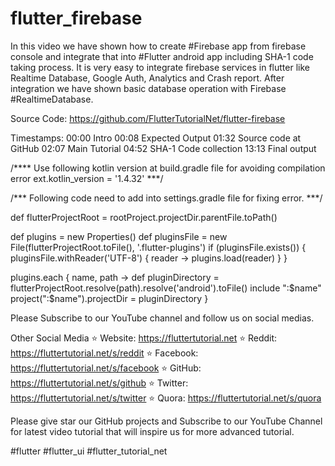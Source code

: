 # flutter_firebase
In this video we have shown how to create #Firebase app from firebase console and integrate that into #Flutter android app including  SHA-1 code taking process. It is very easy to integrate firebase services in flutter like Realtime Database, Google Auth, Analytics and Crash report. After integration we have shown basic database operation with Firebase #RealtimeDatabase. 

Source Code: https://github.com/FlutterTutorialNet/flutter-firebase

Timestamps:
00:00 Intro
00:08 Expected Output
01:32 Source code at GitHub
02:07 Main Tutorial
04:52 SHA-1 Code collection
13:13 Final output

/****
Use following kotlin version at build.gradle file for avoiding compilation error
ext.kotlin_version = '1.4.32'
***/

/***
Following code need to add into settings.gradle file for fixing error.
***/

def flutterProjectRoot = rootProject.projectDir.parentFile.toPath()

def plugins = new Properties()
def pluginsFile = new File(flutterProjectRoot.toFile(), '.flutter-plugins')
if (pluginsFile.exists()) {
    pluginsFile.withReader('UTF-8') { reader -> plugins.load(reader) }
}

plugins.each { name, path ->
    def pluginDirectory = flutterProjectRoot.resolve(path).resolve('android').toFile()
    include ":$name"
    project(":$name").projectDir = pluginDirectory
}

Please Subscribe to our YouTube channel and follow us on social medias. 

Other Social Media
⭐ Website: https://fluttertutorial.net
⭐ Reddit: https://fluttertutorial.net/s/reddit
⭐ Facebook: https://fluttertutorial.net/s/facebook
⭐ GitHub: https://fluttertutorial.net/s/github
⭐ Twitter: https://fluttertutorial.net/s/twitter
⭐ Quora: https://fluttertutorial.net/s/quora


Please give star our GitHub projects and Subscribe to our YouTube Channel for latest video tutorial that will inspire us for more advanced tutorial.

#flutter
#flutter_ui
#flutter_tutorial_net
